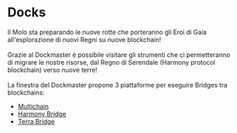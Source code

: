 # Docks

Il Molo sta preparando le nuove rotte che porteranno gli Eroi di Gaia all'esplorazione di nuovi Regni su nuove blockchain!\
\
Grazie al Dockmaster è possibile visitare gli strumenti che ci permetteranno di migrare le nostre risorse, dal Regno di Serendale (Harmony protocol blockchain) verso nuove terre!\
\
La finestra del Dockmaster propone 3 piattaforme per eseguire Bridges tra blockchains:

* [Multichain](https://app.multichain.org/#/router)
* [Harmony Bridge](https://bridge.harmony.one/busd)
* [Terra Bridge](https://bridge.terra.money)

